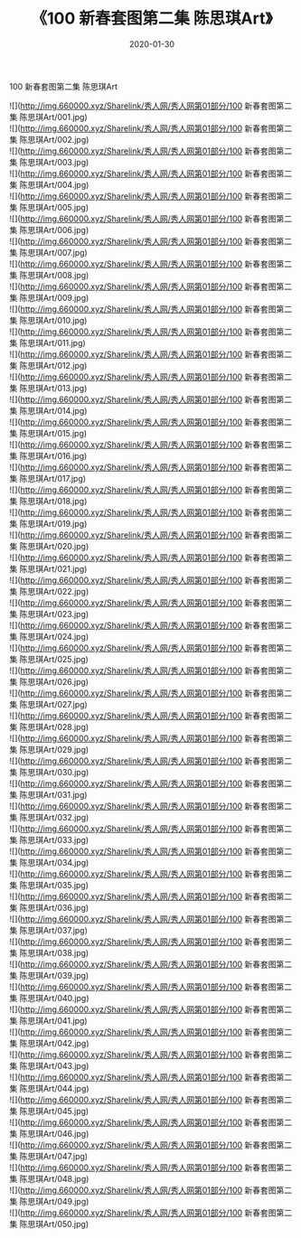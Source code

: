 ﻿---
layout: post
title:  《100 新春套图第二集 陈思琪Art》
date:   2020-01-30
img: http://img.660000.xyz/Sharelink/秀人网/秀人网第01部分/100 新春套图第二集 陈思琪Art/000.jpg
categories: [美女, 清纯, 唯美]
---

100 新春套图第二集 陈思琪Art

  ![](http://img.660000.xyz/Sharelink/秀人网/秀人网第01部分/100 新春套图第二集 陈思琪Art/001.jpg) <br> ![](http://img.660000.xyz/Sharelink/秀人网/秀人网第01部分/100 新春套图第二集 陈思琪Art/002.jpg) <br> ![](http://img.660000.xyz/Sharelink/秀人网/秀人网第01部分/100 新春套图第二集 陈思琪Art/003.jpg) <br> ![](http://img.660000.xyz/Sharelink/秀人网/秀人网第01部分/100 新春套图第二集 陈思琪Art/004.jpg) <br> ![](http://img.660000.xyz/Sharelink/秀人网/秀人网第01部分/100 新春套图第二集 陈思琪Art/005.jpg) <br> ![](http://img.660000.xyz/Sharelink/秀人网/秀人网第01部分/100 新春套图第二集 陈思琪Art/006.jpg) <br> ![](http://img.660000.xyz/Sharelink/秀人网/秀人网第01部分/100 新春套图第二集 陈思琪Art/007.jpg) <br> ![](http://img.660000.xyz/Sharelink/秀人网/秀人网第01部分/100 新春套图第二集 陈思琪Art/008.jpg) <br> ![](http://img.660000.xyz/Sharelink/秀人网/秀人网第01部分/100 新春套图第二集 陈思琪Art/009.jpg) <br> ![](http://img.660000.xyz/Sharelink/秀人网/秀人网第01部分/100 新春套图第二集 陈思琪Art/010.jpg) <br> ![](http://img.660000.xyz/Sharelink/秀人网/秀人网第01部分/100 新春套图第二集 陈思琪Art/011.jpg) <br> ![](http://img.660000.xyz/Sharelink/秀人网/秀人网第01部分/100 新春套图第二集 陈思琪Art/012.jpg) <br> ![](http://img.660000.xyz/Sharelink/秀人网/秀人网第01部分/100 新春套图第二集 陈思琪Art/013.jpg) <br> ![](http://img.660000.xyz/Sharelink/秀人网/秀人网第01部分/100 新春套图第二集 陈思琪Art/014.jpg) <br> ![](http://img.660000.xyz/Sharelink/秀人网/秀人网第01部分/100 新春套图第二集 陈思琪Art/015.jpg) <br> ![](http://img.660000.xyz/Sharelink/秀人网/秀人网第01部分/100 新春套图第二集 陈思琪Art/016.jpg) <br> ![](http://img.660000.xyz/Sharelink/秀人网/秀人网第01部分/100 新春套图第二集 陈思琪Art/017.jpg) <br> ![](http://img.660000.xyz/Sharelink/秀人网/秀人网第01部分/100 新春套图第二集 陈思琪Art/018.jpg) <br> ![](http://img.660000.xyz/Sharelink/秀人网/秀人网第01部分/100 新春套图第二集 陈思琪Art/019.jpg) <br> ![](http://img.660000.xyz/Sharelink/秀人网/秀人网第01部分/100 新春套图第二集 陈思琪Art/020.jpg) <br> ![](http://img.660000.xyz/Sharelink/秀人网/秀人网第01部分/100 新春套图第二集 陈思琪Art/021.jpg) <br> ![](http://img.660000.xyz/Sharelink/秀人网/秀人网第01部分/100 新春套图第二集 陈思琪Art/022.jpg) <br> ![](http://img.660000.xyz/Sharelink/秀人网/秀人网第01部分/100 新春套图第二集 陈思琪Art/023.jpg) <br> ![](http://img.660000.xyz/Sharelink/秀人网/秀人网第01部分/100 新春套图第二集 陈思琪Art/024.jpg) <br> ![](http://img.660000.xyz/Sharelink/秀人网/秀人网第01部分/100 新春套图第二集 陈思琪Art/025.jpg) <br> ![](http://img.660000.xyz/Sharelink/秀人网/秀人网第01部分/100 新春套图第二集 陈思琪Art/026.jpg) <br> ![](http://img.660000.xyz/Sharelink/秀人网/秀人网第01部分/100 新春套图第二集 陈思琪Art/027.jpg) <br> ![](http://img.660000.xyz/Sharelink/秀人网/秀人网第01部分/100 新春套图第二集 陈思琪Art/028.jpg) <br> ![](http://img.660000.xyz/Sharelink/秀人网/秀人网第01部分/100 新春套图第二集 陈思琪Art/029.jpg) <br> ![](http://img.660000.xyz/Sharelink/秀人网/秀人网第01部分/100 新春套图第二集 陈思琪Art/030.jpg) <br> ![](http://img.660000.xyz/Sharelink/秀人网/秀人网第01部分/100 新春套图第二集 陈思琪Art/031.jpg) <br> ![](http://img.660000.xyz/Sharelink/秀人网/秀人网第01部分/100 新春套图第二集 陈思琪Art/032.jpg) <br> ![](http://img.660000.xyz/Sharelink/秀人网/秀人网第01部分/100 新春套图第二集 陈思琪Art/033.jpg) <br> ![](http://img.660000.xyz/Sharelink/秀人网/秀人网第01部分/100 新春套图第二集 陈思琪Art/034.jpg) <br> ![](http://img.660000.xyz/Sharelink/秀人网/秀人网第01部分/100 新春套图第二集 陈思琪Art/035.jpg) <br> ![](http://img.660000.xyz/Sharelink/秀人网/秀人网第01部分/100 新春套图第二集 陈思琪Art/036.jpg) <br> ![](http://img.660000.xyz/Sharelink/秀人网/秀人网第01部分/100 新春套图第二集 陈思琪Art/037.jpg) <br> ![](http://img.660000.xyz/Sharelink/秀人网/秀人网第01部分/100 新春套图第二集 陈思琪Art/038.jpg) <br> ![](http://img.660000.xyz/Sharelink/秀人网/秀人网第01部分/100 新春套图第二集 陈思琪Art/039.jpg) <br> ![](http://img.660000.xyz/Sharelink/秀人网/秀人网第01部分/100 新春套图第二集 陈思琪Art/040.jpg) <br> ![](http://img.660000.xyz/Sharelink/秀人网/秀人网第01部分/100 新春套图第二集 陈思琪Art/041.jpg) <br> ![](http://img.660000.xyz/Sharelink/秀人网/秀人网第01部分/100 新春套图第二集 陈思琪Art/042.jpg) <br> ![](http://img.660000.xyz/Sharelink/秀人网/秀人网第01部分/100 新春套图第二集 陈思琪Art/043.jpg) <br> ![](http://img.660000.xyz/Sharelink/秀人网/秀人网第01部分/100 新春套图第二集 陈思琪Art/044.jpg) <br> ![](http://img.660000.xyz/Sharelink/秀人网/秀人网第01部分/100 新春套图第二集 陈思琪Art/045.jpg) <br> ![](http://img.660000.xyz/Sharelink/秀人网/秀人网第01部分/100 新春套图第二集 陈思琪Art/046.jpg) <br> ![](http://img.660000.xyz/Sharelink/秀人网/秀人网第01部分/100 新春套图第二集 陈思琪Art/047.jpg) <br> ![](http://img.660000.xyz/Sharelink/秀人网/秀人网第01部分/100 新春套图第二集 陈思琪Art/048.jpg) <br> ![](http://img.660000.xyz/Sharelink/秀人网/秀人网第01部分/100 新春套图第二集 陈思琪Art/049.jpg) <br> ![](http://img.660000.xyz/Sharelink/秀人网/秀人网第01部分/100 新春套图第二集 陈思琪Art/050.jpg) <br>